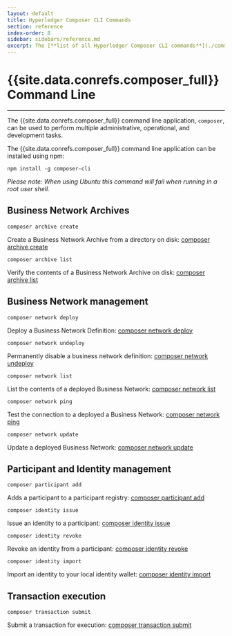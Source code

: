 ```yaml
---
layout: default
title: Hyperledger Composer CLI Commands
section: reference
index-order: 8
sidebar: sidebars/reference.md
excerpt: The [**list of all Hyperledger Composer CLI commands**](./commands.html) for performing multiple administrative, operational, and development tasks.
---
```


# {{site.data.conrefs.composer_full}} Command Line

---

The {{site.data.conrefs.composer_full}} command line application, `composer`, can be used to perform multiple
administrative, operational, and development tasks.

The {{site.data.conrefs.composer_full}} command line application can be installed using npm:

`npm install -g composer-cli`

*Please note: When using Ubuntu this command will fail when running in a root user shell.*

## Business Network Archives

`composer archive create`

Create a Business Network Archive from a directory on disk: [composer archive create](./composer.archive.create.md)

`composer archive list`

Verify the contents of a Business Network Archive on disk: [composer archive list](./composer.archive.list.md)

## Business Network management

`composer network deploy`

Deploy a Business Network Definition: [composer network deploy](./composer.network.deploy.md)

`composer network undeploy`

Permanently disable a business network definition: [composer network undeploy](./composer.network.undeploy.md)

`composer network list`

List the contents of a deployed Business Network: [composer network list](./composer.network.list.md)

`composer network ping`

Test the connection to a deployed a Business Network: [composer network ping](./composer.network.ping.md)

`composer network update`

Update a deployed Business Network: [composer network update](./composer.network.update.md)

## Participant and Identity management

`composer participant add`

Adds a participant to a participant registry: [composer participant add](./composer.participant.add.md)

`composer identity issue`

Issue an identity to a participant: [composer identity issue](./composer.identity.issue.md)

`composer identity revoke`

Revoke an identity from a participant: [composer identity revoke](./composer.identity.revoke.md)

`composer identity import`

Import an identity to your local identity wallet: [composer identity import](./composer.identity.import.md)

## Transaction execution

`composer transaction submit`

Submit a transaction for execution: [composer transaction submit](./composer.transaction.submit.md)
